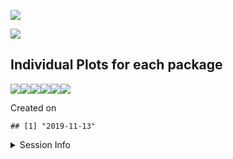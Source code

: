 
![](/home/richter/gits/mlrcranlog/README_files/figure-gfm/unnamed-chunk-2-1.png)<!-- -->

![](/home/richter/gits/mlrcranlog/README_files/figure-gfm/unnamed-chunk-3-1.png)<!-- -->

## Individual Plots for each package

![](/home/richter/gits/mlrcranlog/README_files/figure-gfm/unnamed-chunk-4-1.png)<!-- -->![](/home/richter/gits/mlrcranlog/README_files/figure-gfm/unnamed-chunk-4-2.png)<!-- -->![](/home/richter/gits/mlrcranlog/README_files/figure-gfm/unnamed-chunk-4-3.png)<!-- -->![](/home/richter/gits/mlrcranlog/README_files/figure-gfm/unnamed-chunk-4-4.png)<!-- -->![](/home/richter/gits/mlrcranlog/README_files/figure-gfm/unnamed-chunk-4-5.png)<!-- -->![](/home/richter/gits/mlrcranlog/README_files/figure-gfm/unnamed-chunk-4-6.png)<!-- -->

Created on

    ## [1] "2019-11-13"

<details>

<summary>Session Info</summary>

``` r
sessionInfo()
```

    ## R version 3.6.1 (2019-07-05)
    ## Platform: x86_64-pc-linux-gnu (64-bit)
    ## Running under: Arch Linux
    ## 
    ## Matrix products: default
    ## BLAS:   /usr/lib/libblas.so.3.8.0
    ## LAPACK: /usr/lib/liblapack.so.3.8.0
    ## 
    ## locale:
    ##  [1] LC_CTYPE=en_US.UTF-8       LC_NUMERIC=C              
    ##  [3] LC_TIME=en_US.UTF-8        LC_COLLATE=en_US.UTF-8    
    ##  [5] LC_MONETARY=en_US.UTF-8    LC_MESSAGES=en_US.UTF-8   
    ##  [7] LC_PAPER=en_US.UTF-8       LC_NAME=C                 
    ##  [9] LC_ADDRESS=C               LC_TELEPHONE=C            
    ## [11] LC_MEASUREMENT=en_US.UTF-8 LC_IDENTIFICATION=C       
    ## 
    ## attached base packages:
    ## [1] stats     graphics  grDevices utils     datasets  methods   base     
    ## 
    ## other attached packages:
    ## [1] lubridate_1.7.4 dplyr_0.8.3     ggplot2_3.2.1   magrittr_1.5   
    ## [5] rt_0.2         
    ## 
    ## loaded via a namespace (and not attached):
    ##  [1] Rcpp_1.0.2       compiler_3.6.1   pillar_1.4.2     tools_3.6.1     
    ##  [5] digest_0.6.22    docopt_0.6.1     jsonlite_1.6     evaluate_0.14   
    ##  [9] tibble_2.1.3     gtable_0.3.0     checkmate_1.9.5  pkgconfig_2.0.3 
    ## [13] rlang_0.4.1      curl_4.2         yaml_2.2.0       parallel_3.6.1  
    ## [17] xfun_0.10        withr_2.1.2      stringr_1.4.0    httr_1.4.1      
    ## [21] knitr_1.25       cranlogs_2.1.1   rappdirs_0.3.1   grid_3.6.1      
    ## [25] tidyselect_0.2.5 glue_1.3.1       R6_2.4.0         rmarkdown_1.16  
    ## [29] purrr_0.3.3      backports_1.1.5  scales_1.0.0     htmltools_0.4.0 
    ## [33] assertthat_0.2.1 colorspace_1.4-1 labeling_0.3     stringi_1.4.3   
    ## [37] lazyeval_0.2.2   munsell_0.5.0    crayon_1.3.4

</details>
